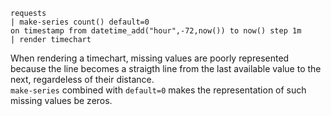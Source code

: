 ```
requests
| make-series count() default=0
on timestamp from datetime_add("hour",-72,now()) to now() step 1m 
| render timechart 
```
When rendering a timechart, missing values are poorly represented because the line becomes a straigth line from the last available value to the next, regardeless of their distance.  
`make-series` combined with `default=0` makes the representation of such missing values be zeros.

